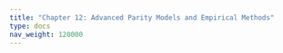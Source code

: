 ```yaml
---
title: "Chapter 12: Advanced Parity Models and Empirical Methods"
type: docs
nav_weight: 120000
---
```

